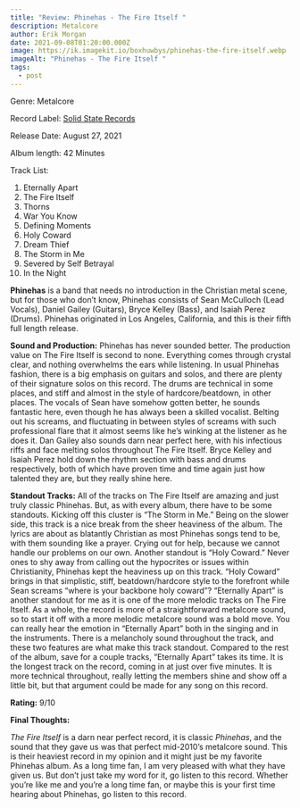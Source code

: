 ```yaml
---
title: "Review: Phinehas - The Fire Itself "
description: Metalcore
author: Erik Morgan
date: 2021-09-08T01:20:00.000Z
image: https://ik.imagekit.io/boxhuwbys/phinehas-the-fire-itself.webp
imageAlt: "Phinehas - The Fire Itself "
tags:
  - post
---
```

Genre: Metalcore



Record Label: [Solid State Records](https://www.solidstaterecords.com/)



Release Date: August 27, 2021



Album length: 42 Minutes



Track List:

1.    Eternally Apart
2.    The Fire Itself
3.   Thorns
4.  War You Know
5.   Defining Moments
6.   Holy Coward
7.   Dream Thief
8.   The Storm in Me
9.  ​Severed by Self Betrayal
10. In the Night



**Phinehas** is a band that needs no introduction in the Christian metal scene, but for those who don’t know, Phinehas consists of Sean McCulloch (Lead Vocals), Daniel Gailey (Guitars), Bryce Kelley (Bass), and Isaiah Perez (Drums). Phinehas originated in Los Angeles, California, and this is their fifth full length release.



**​Sound and Production:** Phinehas has never sounded better. The production value on The Fire Itself is second to none. Everything comes through crystal clear, and nothing overwhelms the ears while listening. In usual Phinehas fashion, there is a big emphasis on guitars and solos, and there are plenty of their signature solos on this record. The drums are technical in some places, and stiff and almost in the style of hardcore/beatdown, in other places. The vocals of Sean have somehow gotten better, he sounds fantastic here, even though he has always been a skilled vocalist. Belting out his screams, and fluctuating in between styles of screams with such professional flare that it almost seems like he’s winking at the listener as he does it. Dan Gailey also sounds darn near perfect here, with his infectious riffs and face melting solos throughout The Fire Itself. Bryce Kelley and Isaiah Perez hold down the rhythm section with bass and drums respectively, both of which have proven time and time again just how talented they are, but they really shine here.



​**Standout Tracks:** All of the tracks on The Fire Itself are amazing and just truly classic Phinehas. But, as with every album, there have to be some standouts. Kicking off this cluster is “The Storm in Me.” Being on the slower side, this track is a nice break from the sheer heaviness of the album. The lyrics are about as blatantly Christian as most Phinehas songs tend to be, with them sounding like a prayer. Crying out for help, because we cannot handle our problems on our own. Another standout is “Holy Coward.” Never ones to shy away from calling out the hypocrites or issues within Christianity, Phinehas kept the heaviness up on this track. “Holy Coward” brings in that simplistic, stiff, beatdown/hardcore style to the forefront while Sean screams “where is your backbone holy coward”? “Eternally Apart” is another standout for me as it is one of the more melodic tracks on The Fire Itself. As a whole, the record is more of a straightforward metalcore sound, so to start it off with a more melodic metalcore sound was a bold move. You can really hear the emotion in “Eternally Apart” both in the singing and in the instruments. There is a melancholy sound throughout the track, and these two features are what make this track standout. Compared to the rest of the album, save for a couple tracks, “Eternally Apart” takes its time. It is the longest track on the record, coming in at just over five minutes. It is more technical throughout, really letting the members shine and show off a little bit, but that argument could be made for any song on this record.

**Rating:** 9/10



**Final Thoughts:**



*The Fire Itself* is a darn near perfect record, it is classic *Phinehas*, and the sound that they gave us was that perfect mid-2010’s metalcore sound. This is their heaviest record in my opinion and it might just be my favorite Phinehas album. As a long time fan, I am very pleased with what they have given us. But don’t just take my word for it, go listen to this record. Whether you’re like me and you’re a long time fan, or maybe this is your first time hearing about Phinehas, go listen to this record.
